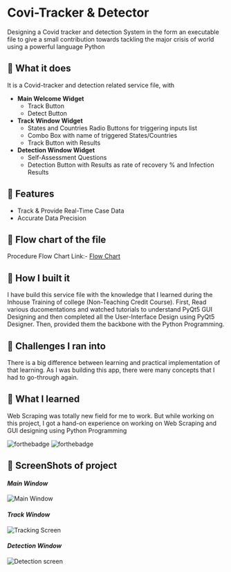 
# Covi-Tracker & Detector

Designing a Covid tracker and detection System in the form an executable file to give a small contribution towards tackling the major crisis of world using a powerful language Python 

## 📍 What it does
It is a Covid-tracker and detection related service file, with
* **Main Welcome Widget**
    - Track Button
    - Detect Button
* **Track Window Widget**
    - States and Countries Radio Buttons for triggering inputs list
    - Combo Box with name of triggered States/Countries
    - Track Button with Results
* **Detection Window Widget**
    -  Self-Assessment Questions
    - Detection Button with Results as rate of recovery % and Infection Results
 
## 📍 Features

- Track & Provide Real-Time Case Data 
- Accurate Data Precision


  
## 📍 Flow chart of the file

Procedure Flow Chart Link:- [Flow Chart](https://drive.google.com/file/d/1GnNE9yTuXPs3cfY8eFxySb1TgM9vLk-t/view?usp=sharing)


## 📍 How I built it

I have build this service file with the knowledge that I learned during the Inhouse Training of college (Non-Teaching Credit Course). First, Read various ducomentations and watched tutorials to understand PyQt5 GUI Designing and then completed all the User-Interface Design using PyQt5 Designer. Then, provided them the backbone with the Python Programming.

## 📍 Challenges I ran into

There is a big difference between learning and practical implementation of that learning. As I was building this app, there were many concepts that I had to go-through again.

## 📍 What I learned

Web Scraping was totally new field for me to work. But while working on this project, I got a hand-on experience on working on Web Scraping and GUI designing using Python Programming



![forthebadge](https://forthebadge.com/images/badges/built-with-love.svg)
![forthebadge](https://forthebadge.com/images/badges/made-with-python.svg)

## 📍 ScreenShots of project

#### *Main Window*

![Main Window](https://i.ibb.co/M5tQgzz/main-Window1.png)

#### *Track Window*
![Tracking Screen](https://i.ibb.co/2gKJHbG/track-Window1.png)

#### *Detection Window*
![Detection screen](https://i.ibb.co/vLw5pTJ/detection1.png)




  
